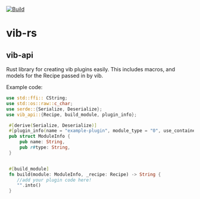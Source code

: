 [![Build](https://github.com/stoorps/vib-silverblue/actions/workflows/build.yml/badge.svg)](https://github.com/stoorps/vib-silverblue/actions/workflows/build.yml)

# vib-rs
## vib-api
Rust library for creating vib plugins easily.
This includes macros, and models for the Recipe passed in by vib.

Example code:
```Rust
use std::ffi:: CString;
use std::os::raw::c_char;
use serde::{Serialize, Deserialize};
use vib_api::{Recipe, build_module, plugin_info};

 #[derive(Serialize, Deserialize)]
 #[plugin_info(name = "example-plugin", module_type = "0", use_container_cmds = "0")]
 pub struct ModuleInfo {
     pub name: String,
     pub r#type: String,
 }


 #[build_module]
 fn build(module: ModuleInfo, _recipe: Recipe) -> String {
    //add your plugin code here!
    "".into()
 }
```